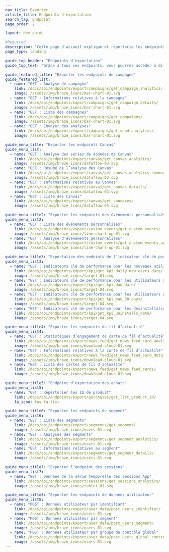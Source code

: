 ```yaml
---
nav_title: Exporter
article_title: Endpoints d’exportation
search_tag: Endpoint
page_order: 2

layout: dev_guide

#Required
description: "Cette page d’accueil explique et répertorie les endpoints Braze d’exportation."
page_type: landing

guide_top_header: "Endpoints d’exportation"
guide_top_text: "Grâce à tous ces endpoints, vous pourrez accéder à différents niveaux de détails sur vos indicateurs clé de performance, cartes de fil d’actualité, sessions d’application, utilisateurs, segments, campagnes et Canvas. Vous pourrez également les exporter. <br> <br> Assurez-vous de connaître votre <a href='/docs/user_guide/administrative/access_braze/braze_instances/' target='_blank'>instance Braze</a>, <a href='/docs/api/api_key/' target='_blank'>clé API</a> et <a href='/docs/api/identifier_types/' target='_blank'>identifiant d’API</a> lors de l’élaboration de vos paramètres et corps de requête."

guide_featured_title: "Exporter les endpoints de campagne"
guide_featured_list:
  - name: "GET : Analyse de campagne"
    link: /docs/api/endpoints/export/campaigns/get_campaign_analytics/
    image: /assets/img/braze_icons/bar-chart-01.svg
  - name: "GET : Informations relatives à la campagne"
    link: /docs/api/endpoints/export/campaigns/get_campaign_details/
    image: /assets/img/braze_icons/bar-chart-01.svg
  - name: "GET : Liste des campagnes"
    link: /docs/api/endpoints/export/campaigns/get_campaigns/
    image: /assets/img/braze_icons/bar-chart-01.svg
  - name: "GET : Envoyer des analyses"
    link: /docs/api/endpoints/export/campaigns/get_send_analytics/
    image: /assets/img/braze_icons/bar-chart-01.svg

guide_menu_title: "Exporter les endpoints Canvas"
guide_menu_list:
  - name: "GET : Analyse des séries de données de Canvas"
    link: /docs/api/endpoints/export/canvas/get_canvas_analytics/
    image: /assets/img/braze_icons/dataflow-03.svg
  - name: "GET : Résumé de l’analyse des Canvas"
    link: /docs/api/endpoints/export/canvas/get_canvas_analytics_summary/
    image: /assets/img/braze_icons/dataflow-03.svg
  - name: "GET : Informations relatives au Canvas"
    link: /docs/api/endpoints/export/canvas/get_canvas_details/
    image: /assets/img/braze_icons/dataflow-03.svg
  - name: "GET : Liste des Canvas"
    link: /docs/api/endpoints/export/canvas/get_canvases/
    image: /assets/img/braze_icons/dataflow-03.svg

guide_menu_title2: "Exporter les endpoints des événements personnalisés"
guide_menu_list2:
  - name: "GET : Liste des événements personnalisés"
    link: /docs/api/endpoints/export/custom_events/get_custom_events/
    image: /assets/img/braze_icons/line-chart-up-01.svg
  - name: "GET : Analyse d’événements personnalisés"
    link: /docs/api/endpoints/export/custom_events/get_custom_events_analytics/
    image: /assets/img/braze_icons/line-chart-up-01.svg

guide_menu_title3: "Exportation des endoints de l’indicateur clé de performance"
guide_menu_list3:
  - name: "GET : Indicateurs clé de performance pour les nouveaux utilisateurs quotidiens par date"
    link: /docs/api/endpoints/export/kpi/get_kpi_daily_new_users_date/
    image: /assets/img/braze_icons/target-04.svg
  - name: "GET : Indicateurs clé de performance pour les utilisateurs actifs quotidiens par date"
    link: /docs/api/endpoints/export/kpi/get_kpi_dau_date/
    image: /assets/img/braze_icons/target-04.svg
  - name: "GET : Indicateurs clé de performance pour les utilisateurs actifs mensuels au cours des 30 derniers jours"
    link: /docs/api/endpoints/export/kpi/get_kpi_mau_30_days/
    image: /assets/img/braze_icons/target-04.svg
  - name: "GET : Indicateurs clé de performance pour les désinstallations par date"
    link: /docs/api/endpoints/export/kpi/get_kpi_uninstalls_date/
    image: /assets/img/braze_icons/target-04.svg

guide_menu_title4: "Exporter les endpoints du fil d’actualité"
guide_menu_list4:
  - name: "GET : Statistiques d’engagement de carte de fil d’actualité"
    link: /docs/api/endpoints/export/news_feed/get_news_feed_card_analytics/
    image: /assets/img/braze_icons/download-cloud-01.svg
  - name: "GET : Informations relatives à la carte de fil d’actualité"
    link: /docs/api/endpoints/export/news_feed/get_news_feed_card_details/
    image: /assets/img/braze_icons/download-cloud-01.svg
  - name: "GET : Liste des cartes de fil d’actualité"
    link: /docs/api/endpoints/export/news_feed/get_news_feed_cards/
    image: /assets/img/braze_icons/download-cloud-01.svg

guide_menu_title5: "Endpoint d’exportation des achats"
guide_menu_list5:
  - name: "GET : Répertorier les ID de produit"
    link: /docs/api/endpoints/export/purchases/get_list_product_id/
    fa_icon: fas fa-list

guide_menu_title6: "Exporter les endpoints du segment"
guide_menu_list6:
  - name: "GET : Liste des segments"
    link: /docs/api/endpoints/export/segments/get_segment/
    image: /assets/img/braze_icons/users-01.svg
  - name: "GET : Analyses des segments"
    link: /docs/api/endpoints/export/segments/get_segment_analytics/
    image: /assets/img/braze_icons/users-01.svg
  - name: "GET : Informations relatives au segment"
    link: /docs/api/endpoints/export/segments/get_segment_details/
    image: /assets/img/braze_icons/users-01.svg

guide_menu_title7: "Exporter l’endpoint des sessions"
guide_menu_list7:
  - name: "GET : Données de la série temporelle des sessions App"
    link: /docs/api/endpoints/export/sessions/get_sessions_analytics/
    image: /assets/img/braze_icons/tablet-01.svg

guide_menu_title8: "Exporter les endpoints de données utilisateur"
guide_menu_list8:
  - name: "POST : Données utilisateur par identifiant"
    link: /docs/api/endpoints/export/user_data/post_users_identifier/
    image: /assets/img/braze_icons/users-01.svg
  - name: "POST : Données utilisateur par segment"
    link: /docs/api/endpoints/export/user_data/post_users_segment/
    image: /assets/img/braze_icons/users-01.svg
  - name: "POST : Données utilisateur par groupe de contrôle global"
    link: /docs/api/endpoints/export/user_data/post_users_global_control_group/
    image: /assets/img/braze_icons/users-01.svg
---
```

